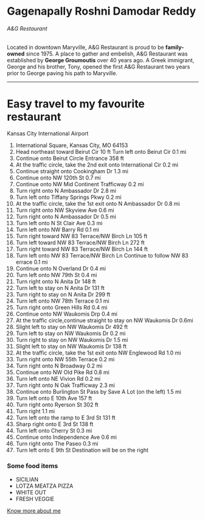 # Gagenapally Roshni Damodar Reddy
###### A&G Restaurant

Located in downtown Maryville, 
A&G Restaurant is proud to be **family-owned** since 1975.
A place to gather and embelish, A&G Restaurant was established by **George Groumoutis** over 40 years ago. A Greek immigrant, George and his brother, Tony, opened the first A&G Restaurant two years prior to George paving his path to Maryville.

-------------------------------------------
# Easy travel to my favourite restaurant

Kansas City International Airport
1. International Square, Kansas City, MO 64153
2. Head northeast toward Beirut Cir
   10 ft
   Turn left onto Beirut Cir
   0.1 mi
3. Continue onto Beirut Circle Entrance
   358 ft
4. At the traffic circle, take the 2nd exit onto International Cir
   0.2 mi
5. Continue straight onto Cookingham Dr
   1.3 mi
6. Continue onto NW 120th St
   0.7 mi
7. Continue onto NW Mid Continent Trafficway
   0.2 mi
8. Turn right onto N Ambassador Dr
   2.8 mi
9. Turn left onto Tiffany Springs Pkwy
   0.2 mi
10. At the traffic circle, take the 1st exit onto N Ambassador Dr
    0.8 mi
11. Turn right onto NW Skyview Ave
    0.6 mi
12. Turn right onto N Ambassador Dr 0.5 mi
13. Turn left onto N St Clair Ave 0.3 mi
14. Turn left onto NW Barry Rd 0.1 mi
15. Turn right toward NW 83 Terrace/NW Birch Ln 105 ft
16. Turn left toward NW 83 Terrace/NW Birch Ln 272 ft
17. Turn right toward NW 83 Terrace/NW Birch Ln 144 ft
18. Turn left onto NW 83 Terrace/NW Birch Ln Continue to follow NW 83  errace 0.1 mi
19. Continue onto N Overland Dr 0.4 mi
20. Turn left onto NW 79th St 0.4 mi
21. Turn right onto N Anita Dr 148 ft
22. Turn left to stay on N Anita Dr 131 ft
23. Turn right to stay on N Anita Dr 299 ft
24. Turn left onto NW 78th Terrace 0.1 mi
25. Turn right onto Green Hills Rd 0.4 mi
26. Continue onto NW Waukomis Drp 0.4 mi
27. At the traffic circle,continue straight to stay on NW Waukomis Dr 0.6mi
28. Slight left to stay on NW Waukomis Dr 492 ft
29. Turn left to stay on NW Waukomis Dr 0.2 mi
30. Turn right to stay on NW Waukomis Dr 1.5 mi
31. Slight left to stay on NW Waukomis Dr 138 ft
32. At the traffic circle, take the 1st exit onto NW Englewood Rd 1.0 mi
33. Turn right onto NW 55th Terrace 0.2 mi
34. Turn right onto N Broadway 0.2 mi
35. Continue onto NW Old Pike Rd 0.8 mi
36. Turn left onto NE Vivion Rd 0.2 mi
37. Turn right onto N Oak Trafficway 2.3 mi
38. Continue onto Burlington St Pass by Save A Lot (on the left) 1.5 mi
39. Turn left onto E 10th Ave 157 ft
40. Turn right onto Ryerson St 302 ft
41. Turn right 1.1 mi
42. Turn left onto the ramp to E 3rd St 131 ft
43. Sharp right onto E 3rd St 138 ft
44. Turn left onto Cherry St 0.3 mi
45. Continue onto Independence Ave 0.6 mi
46. Turn right onto The Paseo 0.3 mi
47. Turn left onto E 9th St Destination will be on the right

 ### Some food items
* SICILIAN
* LOTZA MEATZA PIZZA
* WHITE OUT
* FRESH VEGGIE

[Know more about me](https://github.com/s546652/assignment2-Gagenapally/blob/main/AboutMe.md)